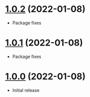 <a name="1.0.2"></a>
# [1.0.2](https://github.com/faker-javascript/float) (2022-01-08)
* Package fixes

<a name="1.0.1"></a>
# [1.0.1](https://github.com/faker-javascript/float) (2022-01-08)
* Package fixes

<a name="1.0.0"></a>
# [1.0.0](https://github.com/faker-javascript/float) (2022-01-08)
* Initial release
